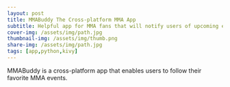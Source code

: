 ```yaml
---
layout: post
title: MMABuddy The Cross-platform MMA App
subtitle: Helpful app for MMA fans that will notify users of upcoming events.
cover-img: /assets/img/path.jpg
thumbnail-img: /assets/img/thumb.png
share-img: /assets/img/path.jpg
tags: [app,python,kivy]
---
```


MMABuddy is a cross-platform app that enables users to follow their favorite MMA events.


